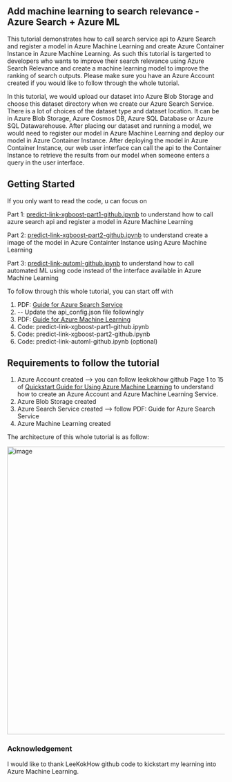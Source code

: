 ## Add machine learning to search relevance - Azure Search + Azure ML

This tutorial demonstrates how to call search service api to Azure Search and register a model in Azure Machine Learning and create Azure Container Instance in Azure Machine Learning. As such this tutorial is targerted to developers who wants to improve their search relevance using Azure Search Relevance and create a machine learning model to improve the ranking of search outputs. Please make sure you have an Azure Account created if you would like to follow through the whole tutorial. 

In this tutorial, we would upload our dataset into Azure Blob Storage and choose this dataset directory when we create our Azure Search Service. There is a lot of choices of the dataset type and dataset location. It can be in Azure Blob Storage, Azure Cosmos DB, Azure SQL Database or Azure SQL Datawarehouse. After placing our dataset and running a model, we would need to register our model in Azure Machine Learning and deploy our model in Azure Container Instance. After deploying the model in Azure Container Instance, our web user interface can call the api to the Container Instance to retrieve the results from our model when someone enters a query in the user interface.

## Getting Started

If you only want to read the code, u can focus on 

Part 1: [predict-link-xgboost-part1-github.ipynb](https://github.com/siaodevil/azure-search-and-ml/blob/main/predict-link-xgboost-part1-github.ipynb) to understand how to call azure search api and register a model in Azure Machine Learning

Part 2: [predict-link-xgboost-part2-github.ipynb](https://github.com/siaodevil/azure-search-and-ml/blob/main/predict-link-xgboost-part2-github.ipynb) to understand create a image of the model in Azure Containter Instance using Azure Machine Learning

Part 3: [predict-link-automl-github.ipynb](https://github.com/siaodevil/azure-search-and-ml/blob/main/predict-link-automl-github.ipynb) to understand how to call automated ML using code instead of the interface available in Azure Machine Learning

To follow through this whole tutorial, you can start off with 
1. PDF: [Guide for Azure Search Service](https://github.com/siaodevil/azure-search-and-ml/blob/main/Guide%20for%20Azure%20Search%20Service.pdf)
  2. -- Update the api_config.json file followingly
3. PDF: [Guide for Azure Machine Learning](https://github.com/siaodevil/azure-search-and-ml/blob/main/Guide%20for%20Azure%20Machine%20Learning.pdf)
4. Code: predict-link-xgboost-part1-github.ipynb 
5. Code: predict-link-xgboost-part2-github.ipynb 
6. Code: predict-link-automl-github.ipynb (optional)

## Requirements to follow the tutorial

1. Azure Account created --> you can follow leekokhow github Page 1 to 15 of [Quickstart Guide for Using Azure Machine Learning](https://github.com/leekokhow/azureml/blob/master/Quickstart%20Guide%20for%20Using%20Azure%20Machine%20Learning.pdf) to understand how to create an Azure Account and Azure Machine Learning Service. 
2. Azure Blob Storage created
3. Azure Search Service created --> follow PDF: Guide for Azure Search Service
4. Azure Machine Learning created 

The architecture of this whole tutorial is as follow:

<img width="666" alt="image" src="https://github.com/siaodevil/azure-search-and-ml/blob/main/architecture.png">


### Acknowledgement
I would like to thank LeeKokHow github code to kickstart my learning into Azure Machine Learning. 
